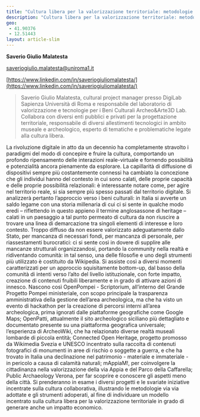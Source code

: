 ```yaml
---
title: "Cultura libera per la valorizzazione territoriale: metodologie e strumenti aperti"
description: "Cultura libera per la valorizzazione territoriale: metodologie e strumenti aperti"
geo:
 - 41.90376
 - 12.51443
layout: article-slim
---
```


**Saverio Giulio Malatesta**

[saveriogiulio.malatesta@uniroma1.it](mailto:saveriogiulio.malatesta@uniroma1.it)

[https://www.linkedin.com/in/saveriogiuliomalatesta/](https://www.linkedin.com/in/saveriogiuliomalatesta/)

> Saverio Giulio Malatesta, cultural project manager presso DigiLab Sapienza Università di Roma e responsabile del laboratorio di valorizzazione e tecnologie per i Beni Culturali Archeo&Arte3D Lab. Collabora con diversi enti pubblici e privati per la progettazione territoriale, responsabile di diversi allestimenti tecnologici in ambito museale e archeologico, esperto di tematiche e problematiche legate alla cultura libera.

La rivoluzione digitale in atto da un decennio ha completamente stravolto i paradigmi del modo di concepire e fruire la cultura, comportando un profondo ripensamento delle interazioni reale-virtuale e fornendo possibilità e potenzialità ancora pienamente da esplorare. La capillarità di diffusione di dispositivi sempre più costantemente connessi ha cambiato la concezione che gli individui hanno del contesto in cui sono calati, delle proprie capacità e delle proprie possibilità relazionali: è interessante notare come, per agire nel territorio reale, si sia sempre più spesso passati dal territorio digitale. Si analizzerà pertanto l’approccio verso i beni culturali: in Italia si avverte un saldo legame con una storia millenaria di cui ci si sente in qualche modo eredi – riflettendo in questo appieno il termine anglosassone di heritage – calati in un paesaggio a tal punto permeato di cultura da non riuscire a trovare una linea di demarcazione tra singoli elementi di interesse e loro contesto. Troppo diffuso da non essere valorizzato adeguatamente dallo Stato, per mancanza di necessari fondi, per mancanza di personale, per riassestamenti burocratici: ci si sente così in dovere di supplire alle mancanze strutturali organizzandosi, portando la community nella realtà e ridiventando comunità: in tal senso, una delle filosofie e uno degli strumenti più utilizzato è costituito da Wikipedia. Si assiste così a diversi momenti caratterizzati per un approccio squisitamente bottom-up, dal basso della comunità di intenti verso l’alto del livello istituzionale, con forte impatto, creazione di contenuti fruibili liberamente e in grado di attivare azioni di innesco. Nascono così OpenPompei - Scriptorium, all’interno del Grande Progetto Pompei ministeriale, con scopo principale la trasparenza amministrativa della gestione dell’area archeologica, ma che ha visto un evento di hackathon per la creazione di percorsi interni all’area archeologica, prima ignorati dalle piattaforme geografiche come Google Maps; OpenPatti, attualmente il sito archeologico siciliano più dettagliato e documentato presente su una piattaforma geografica universale; l’esperienza di ArcheoWiki, che ha relazionato diverse realtà museali lombarde di piccola entità; Connected Open Heritage, progetto promosso da Wikimedia Svezia e UNESCO incentrato sulla raccolta di contenuti fotografici di monumenti in aree di rischio o soggette a guerra, e che ha trovato in Italia una declinazione nel patrimonio - materiale e immateriale - in pericolo a causa di calamità naturali; mAppiaM!, per coinvolgere la cittadinanza nella valorizzazione della via Appia e del Parco della Caffarella; Public Archaeology Verona, per far scoprire e conoscere gli aspetti meno della città. Si prenderanno in esame i diversi progetti e le svariate iniziative incentrate sulla cultura collaborativa, illustrando le metodologie via via adottate e gli strumenti adoperati, al fine di individuare un modello incentrato sulla cultura libera per la valorizzazione territoriale in grado di generare anche un impatto economico.
